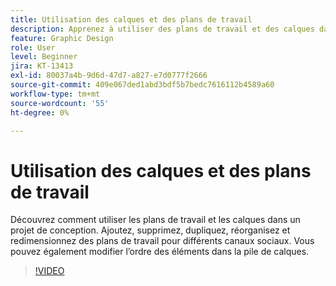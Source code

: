 ```yaml
---
title: Utilisation des calques et des plans de travail
description: Apprenez à utiliser des plans de travail et des calques dans un projet de conception
feature: Graphic Design
role: User
level: Beginner
jira: KT-13413
exl-id: 80037a4b-9d6d-47d7-a827-e7d0777f2666
source-git-commit: 409e067ded1abd3bdf5b7bedc7616112b4589a60
workflow-type: tm+mt
source-wordcount: '55'
ht-degree: 0%

---
```


# Utilisation des calques et des plans de travail

Découvrez comment utiliser les plans de travail et les calques dans un projet de conception. Ajoutez, supprimez, dupliquez, réorganisez et redimensionnez des plans de travail pour différents canaux sociaux. Vous pouvez également modifier l’ordre des éléments dans la pile de calques.

>[!VIDEO](https://video.tv.adobe.com/v/3420214?quality=12&learn=on&hidetitle=true)
